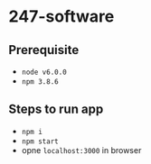 # 247-software

## Prerequisite
  * `node v6.0.0`
  * `npm 3.8.6`

## Steps to run app
  
  * `npm i`
  * `npm start`
  * opne `localhost:3000` in browser
